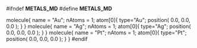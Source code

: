 #ifndef __METALS_MD__
#define __METALS_MD__

molecule{
  name = "Au";
  nAtoms = 1;
  atom[0]{
     type="Au";
     position( 0.0, 0.0, 0.0 );
  }
}
molecule{
  name = "Ag";
  nAtoms = 1;
  atom[0]{
     type="Ag";
     position( 0.0, 0.0, 0.0 );
  }
}
molecule{
  name = "Pt";
  nAtoms = 1;
  atom[0]{
     type="Pt";
     position( 0.0, 0.0, 0.0 );
  }
}
#endif
